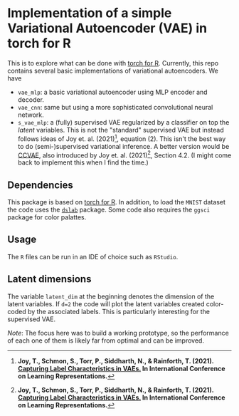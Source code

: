 # Implementation of a simple Variational Autoencoder (VAE) in torch for R

This is to explore what can be done with [torch for R](https://torch.mlverse.org/). Currently, this repo contains several basic implementations of variational autoencoders. We have

- `vae_mlp`: a basic variational autoencoder using MLP encoder and decoder.
- `vae_cnn`: same but using a more sophisticated convolutional neural network.
- `s_vae_mlp`: a (fully) supervised VAE regularized by a classifier on top the _latent_ variables. This is not the "standard" supervised VAE but instead follows ideas of Joy et. al. (2021)[^bignote], equation (2). This isn't the best way to do (semi-)supervised variational inference. A better version would be [CCVAE](https://github.com/thwjoy/ccvae), also introduced by Joy et. al. (2021)[^bignote], Section 4.2. (I might come back to implement this when I find the time.)

## Dependencies

This package is based on [torch for R](https://torch.mlverse.org/). In addition, to load the `MNIST` dataset the code uses the [`dslab`](https://CRAN.R-project.org/package=dslabs) package. Some code also requires the `ggsci` package for color palattes.  

## Usage

The `R` files can be run in an IDE of choice such as `RStudio`.

## Latent dimensions

The variable `latent_dim` at the beginning denotes the dimension of the latent variables. If `d=2` the code will plot the latent variables created color-coded by the associated labels. This is particularly interesting for the supervised VAE.

_Note_: The focus here was to build a working prototype, so the performance of each one of them is likely far from optimal and can be improved.


[^bignote]: **Joy, T., Schmon, S., Torr, P., Siddharth, N., & Rainforth, T. (2021). [Capturing Label Characteristics in VAEs.](https://openreview.net/forum?id=wQRlSUZ5V7B) In International Conference on Learning Representations.** 

